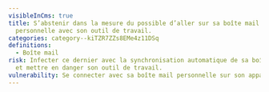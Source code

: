 ```yaml
---
visibleInCms: true
title: S’abstenir dans la mesure du possible d’aller sur sa boîte mail
  personnelle avec son outil de travail.
categories: category--kiTZR7ZZs8EMe4z11DSq
definitions:
  - Boîte mail
risk: Infecter ce dernier avec la synchronisation automatique de sa boîte mail
  et mettre en danger son outil de travail.
vulnerability: Se connecter avec sa boîte mail personnelle sur son appareil professionnel.
---
```

